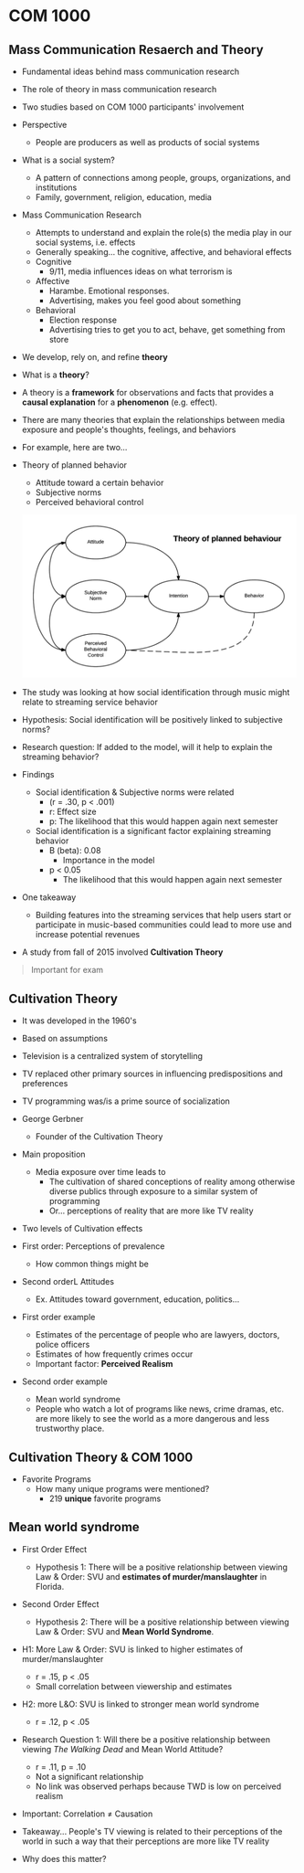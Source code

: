 COM 1000
============================================================

## Mass Communication Resaerch and Theory
- Fundamental ideas behind mass communication research
- The role of theory in mass communication research
- Two studies based on COM 1000 participants' involvement
- Perspective
    - People are producers as well as products of social systems
- What is a social system?
    - A pattern of connections among people, groups, organizations, and institutions
    - Family, government, religion, education, media

- Mass Communication Research
    - Attempts to understand and explain the role(s) the media play in our social systems, i.e. effects
    - Generally speaking... the cognitive, affective, and behavioral effects
    - Cognitive
        - 9/11, media influences ideas on what terrorism is
    - Affective
        - Harambe. Emotional responses.
        - Advertising, makes you feel good about something
    - Behavioral
        - Election response
        - Advertising tries to get you to act, behave, get something from store

- We develop, rely on, and refine **theory**
- What is a **theory**?
- A theory is a **framework** for observations and facts that provides a **causal explanation** for a **phenomenon** (e.g. effect).

- There are many theories that explain the relationships between media exposure and people's thoughts, feelings, and behaviors
- For example, here are two...

- Theory of planned behavior
    - Attitude toward a certain behavior
    - Subjective norms
    - Perceived behavioral control


    ![Planned behavior model](planned_behavior.png)


- The study was looking at how social identification through music might relate to streaming service behavior
- Hypothesis: Social identification will be positively linked to subjective norms?
- Research question: If added to the model, will it help to explain the streaming behavior?

- Findings
    - Social identification & Subjective norms were related
        - (r = .30, p < .001)
        - r: Effect size
        - p: The likelihood that this would happen again next semester
    - Social identification is a significant factor explaining streaming behavior
        - B (beta): 0.08
            - Importance in the model
        - p < 0.05
            - The likelihood that this would happen again next semester
- One takeaway
    - Building features into the streaming services that help users start or participate in music-based 
    communities could lead to more
    use and increase potential revenues

- A study from fall of 2015 involved **Cultivation Theory**
> Important for exam

## Cultivation Theory
- It was developed in the 1960's
- Based on assumptions
- Television is a centralized system of storytelling
- TV replaced other primary sources in influencing predispositions and preferences
- TV programming was/is a prime source of socialization
- George Gerbner
    - Founder of the Cultivation Theory
- Main proposition
     - Media exposure over time leads to
        - The cultivation of shared conceptions of reality among otherwise diverse publics through 
        exposure to a similar system of programming
        - Or... perceptions of reality that are more like TV reality
- Two levels of Cultivation effects
- First order: Perceptions of prevalence
    - How common things might be
- Second orderL Attitudes
    - Ex. Attitudes toward government, education, politics...

- First order example
    - Estimates of the percentage of people who are lawyers, doctors, police officers
    - Estimates of how frequently crimes occur
    - Important factor: **Perceived Realism**

- Second order example
    - Mean world syndrome
    - People who watch a lot of programs like news, crime dramas, etc. are more likely to see the world as a 
    more dangerous and less trustworthy place.

## Cultivation Theory & COM 1000
- Favorite Programs
     - How many unique programs were mentioned?
        - 219 **unique** favorite programs

## Mean world syndrome
- First Order Effect
    - Hypothesis 1: There will be a positive relationship between viewing Law & Order: SVU and **estimates of murder/manslaughter** in Florida.
- Second Order Effect
    - Hypothesis 2: There will be a positive relationship between viewing Law & Order: SVU and **Mean World Syndrome**.

- H1: More Law & Order: SVU is linked to higher estimates of murder/manslaughter
    - r = .15, p < .05
    - Small correlation between viewership and estimates
- H2: more L&O: SVU is linked to stronger mean world syndrome
    - r = .12, p < .05

- Research Question 1: Will there be a positive relationship between viewing *The Walking Dead* and Mean World Attitude?
    - r = .11, p = .10
    - Not a significant relationship
    - No link was observed perhaps because TWD is low on perceived realism

- Important: Correlation ≠ Causation
- Takeaway... People's TV viewing is related to their perceptions of the world in such a way that their perceptions are more like TV reality
- Why does this matter?
